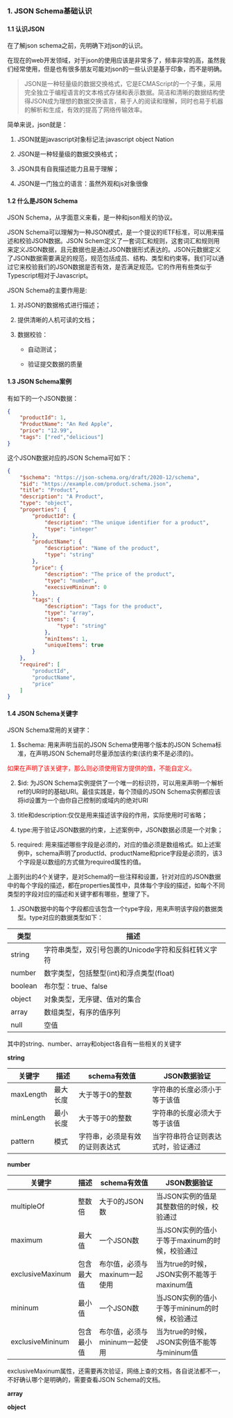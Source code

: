### 1. JSON Schema基础认识


#### 1.1 认识JSON
在了解json schema之前，先明确下对json的认识。

在现在的web开发领域，对于json的使用应该是非常多了，频率非常的高，虽然我们经常使用，但是也有很多朋友可能对json的一些认识是基于印象，而不是明确。

> JSON是一种轻量级的数据交换格式，它是ECMAScript的一个子集，采用完全独立于编程语言的文本格式存储和表示数据。简洁和清晰的数据结构使得JSON成为理想的数据交换语言，易于人的阅读和理解，同时也易于机器的解析和生成，有效的提高了网络传输效率。

简单来说，json就是：

1. JSON就是javascript对象标记法:javascript object Nation

2. JSON是一种轻量级的数据交换格式；

3. JSON具有自我描述能力且易于理解；

4. JSON是一门独立的语言：虽然外观和js对象很像

#### 1.2 什么是JSON Schema

JSON Schema，从字面意义来看，是一种和json相关的协议。

JSON Schema可以理解为一种JSON模式，是一个提议的IETF标准，可以用来描述和校验JSON数据。JSON Schem定义了一套词汇和规则，这套词汇和规则用来定义JSON数据，且元数据也是通过JSON数据形式表达的。JSON元数据定义了JSON数据需要满足的规范，规范包括成员、结构、类型和约束等。我们可以通过它来校验我们的JSON数据是否有效，是否满足规范。它的作用有些类似于Typescript相对于Javascript。

JSON Schema的主要作用是:

1. 对JSON的数据格式进行描述；

2. 提供清晰的人机可读的文档；

3. 数据校验：

    - 自动测试；

    - 验证提交数据的质量

#### 1.3 JSON Schema案例

有如下的一个JSON数据：

```json
{
    "productId": 1,
    "ProductName": "An Red Apple",
    "price": "12.99",
    "tags": ["red","delicious"]
}
```

这个JSON数据对应的JSON Schema可如下：

```json
{
    "$schema": "https://json-schema.org/draft/2020-12/schema",
    "$id": "https://example.com/product.schema.json",
    "title": "Product",
    "description": "A Product",
    "type": "object",
    "properties": {
        "productId": {
            "description": "The unique identifier for a product",
            "type": "integer"
        },
        "productName": {
            "description": "Name of the product",
            "type": "string"
        },
        "price": {
            "description": "The price of the product",
            "type": "number",
            "execsiveMininum": 0
        },
        "tags": {
            "description": "Tags for the product",
            "type": "array",
            "items": {
                "type": "string"
            },
            "minItems": 1,
            "uniqueItems": true
        }
    },
    "required": [
        "productId",
        "productName",
        "price"
    ]
}
```

#### 1.4 JSON Schema关键字

JSON Schema常用的关键字：

1. $schema: 用来声明当前的JSON Schema使用哪个版本的JSON Schema标准，在声明JSON Schema时尽量添加该约束(该约束不是必须的)。

<font color="red">如果在声明了该关键字，那么则必须使用官方提供的值，不能自定义。</font>

2. $id: 为JSON Schema实例提供了一个唯一的标识符，可以用来声明一个解析ref的URI时的基础URI。最佳实践是，每个顶级的JSON Schema实例都应该将id设置为一个由你自己控制的或域内的绝对URI

3. title和description:仅仅是用来描述该字段的作用，实际使用时可省略；

4. type:用于验证JSON数据的约束，上述案例中，JSON数据必须是一个对象；

5. required: 用来描述哪些字段是必须的，对应的值必须是数组格式。如上述案例中，schema声明了productId、productName和price字段是必须的，该3个字段是以数组的方式做为required属性的值。

上面列出的4个关键字，是对Schema的一些注释和设置，针对对应的JSON数据中的每个字段的描述，都在properties属性中，具体每个字段的描述，如每个不同类型的字段对应的描述和关键字都有哪些，整理了下。

1. JSON数据中的每个字段都应该包含一个type字段，用来声明该字段的数据类型。type对应的数据类型如下：

| 类型    | 描述                                                |
| ------- | --------------------------------------------------- |
| string  | 字符串类型，双引号包裹的Unicode字符和反斜杠转义字符 |
| number  | 数字类型，包括整型(int)和浮点类型(float)            |
| boolean | 布尔型：true、false                                 |
| object  | 对象类型，无序键、值对的集合                        |
| array   | 数组类型，有序的值序列                              |
| null    | 空值                                                |

其中的string、number、array和object各自有一些相关的关键字

**string**

| 关键字    | 描述     | schema有效值                   | JSON数据验证                       |
| --------- | -------- | ------------------------------ | ---------------------------------- |
| maxLength | 最大长度 | 大于等于0的整数                | 字符串的长度必须小于等于该值       |
| minLength | 最小长度 | 大于等于0的整数                | 字符串的长度必须大于等于该值       |
| pattern   | 模式     | 字符串，必须是有效的证则表达式 | 当字符串符合证则表达式时，验证通过 |

**number**

| 关键字           | 描述       | schema有效值                  | JSON数据验证                                  |
| ---------------- | ---------- | ----------------------------- | --------------------------------------------- |
| multipleOf       | 整数倍     | 大于0的JSON数                 | 当JSON实例的值是其整数倍的时候，校验通过      |
| maximum          | 最大值     | 一个JSON数                    | 当JSON实例的值小于等于maxinum的时候，校验通过 |
| exclusiveMaxinum | 包含最大值 | 布尔值，必须与maxinum一起使用 | 当为true的时候，JSON实例不能等于maxinum值     |
| mininum          | 最小值     | 一个JSON数                    | 当JSON实例的值小于等于mininum的时候，校验通过 |
| exclusiveMininum | 包含最小值 | 布尔值，必须与mininum一起使用 | 当为true的时候，JSON实例值不能等与mininum值   |

exclusiveMaxinum属性，还需要再次验证，网络上查的文档，各自说法都不一，不好确认哪个是明确的，需要查看JSON Schema的文档。

**array**

**object**
